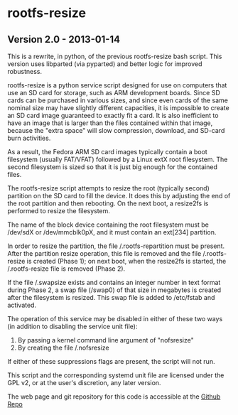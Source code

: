 rootfs-resize 
=============

Version 2.0 - 2013-01-14
------------------------

This is a rewrite, in python, of the previous rootfs-resize 
bash script. This version uses libparted (via pyparted) and
better logic for improved robustness.

rootfs-resize is a python service script designed for use on
computers that use an SD card for storage, such as ARM development
boards. Since SD cards can be purchased in various sizes, and 
since even cards of the same nominal size may have slightly 
different capacities, it is impossible to create an SD card 
image guaranteed to exactly fit a card. It is also inefficient 
to have an image that is larger than the files contained within 
that image, because the "extra space" will slow compression, 
download, and SD-card burn activities.

As a result, the Fedora ARM SD card images typically contain
a boot filesystem (usually FAT/VFAT) followed by a Linux extX
root filesystem. The second filesystem is sized so that it
is just big enough for the contained files.

The rootfs-resize script attempts to resize the root (typically
second) partition on the SD card to fill the device. It 
does this by adjusting the end of the root partition and then 
rebooting. On the next boot, a resize2fs is performed
to resize the filesystem.

The name of the block device containing the root filesystem must 
be /dev/sdX or /dev/mmcblk0pX, and it must contain an ext[234]
partition.

In order to resize the partition, the file /.rootfs-repartition
must be present. After the partition resize operation, this file
is removed and the file /.rootfs-resize is created (Phase 1); on 
next boot, when the resize2fs is started, the /.rootfs-resize file is
removed (Phase 2).

If the file /.swapsize exists and contains an integer number
in text format during Phase 2, a swap file (/swap0) of that size
in megabytes is created after the filesystem is resized. This swap
file is added to /etc/fstab and activated.

The operation of this service may be disabled in either of these 
two ways (in addition to disabling the service unit file):

1. By passing a kernel command line argument of "nofsresize"
2. By creating the file /.nofsresize

If either of these suppressions flags are present, the script
will not run.

This script and the corresponding systemd unit file are licensed
under the GPL v2, or at the user's discretion, any later version.

The web page and git repository for this code is accessible at the
[Github Repo](https://github.com/ctyler/rootfs-resize)

